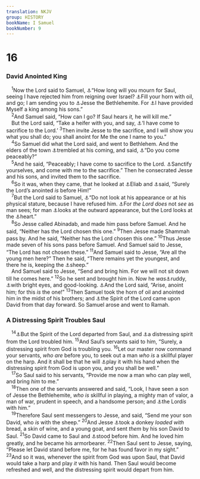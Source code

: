 ```yaml
---
translation: NKJV
group: HISTORY
bookName: I Samuel 
bookNumber: 9
---
```


<div class="title"><h1>16</h1><h3>David Anointed King</h3></div>
<span class="verse 1sa_16_1"> <sup>1</sup>Now the Lord said to Samuel, <a data-toggle="tooltip" data-placement="bottom" title="1 Sam. 19:24">⚓</a>“How long will you mourn for Saul, seeing I have rejected him from reigning over Israel? <a data-toggle="tooltip" data-placement="bottom" title="1 Sam. 15:23, 35">⚓</a>Fill your horn with oil, and go; I am sending you to <a data-toggle="tooltip" data-placement="bottom" title="1 Sam. 9:16; 10:1; 2 Kin. 9:1">⚓</a>Jesse the Bethlehemite. For <a data-toggle="tooltip" data-placement="bottom" title="Ruth 4:18–22">⚓</a>I have provided Myself a king among his sons.”<br/></span>
<span class="verse 1sa_16_2"> <sup>2</sup>And Samuel said, “How can I go? If Saul hears <i>it,</i> he will kill me.”<br/> But the Lord said, “Take a heifer with you, and say, <a data-toggle="tooltip" data-placement="bottom" title="Ps. 78:70, 71; Acts 13:22">⚓</a>‘I have come to sacrifice to the Lord.’ </span>
<span class="verse 1sa_16_3"><sup>3</sup>Then invite Jesse to the sacrifice, and I will show you what you shall do; you shall anoint for Me the one I name to you.”<br/></span>
<span class="verse 1sa_16_4"> <sup>4</sup>So Samuel did what the Lord said, and went to Bethlehem. And the elders of the town <a data-toggle="tooltip" data-placement="bottom" title="1 Sam. 9:12">⚓</a>trembled at his coming, and said, <a data-toggle="tooltip" data-placement="bottom" title="1 Sam. 21:1">⚓</a>“Do you come peaceably?”<br/></span>
<span class="verse 1sa_16_5"> <sup>5</sup>And he said, “Peaceably; I have come to sacrifice to the Lord. <a data-toggle="tooltip" data-placement="bottom" title="1 Kin. 2:13; 2 Kin. 9:22">⚓</a>Sanctify yourselves, and come with me to the sacrifice.” Then he consecrated Jesse and his sons, and invited them to the sacrifice.<br/></span>
<span class="verse 1sa_16_6"> <sup>6</sup>So it was, when they came, that he looked at <a data-toggle="tooltip" data-placement="bottom" title="Gen. 35:2; Ex. 19:10">⚓</a>Eliab and <a data-toggle="tooltip" data-placement="bottom" title="1 Sam. 17:13, 28">⚓</a>said, “Surely the Lord’s anointed <i>is</i> before Him!”<br/></span>
<span class="verse 1sa_16_7"> <sup>7</sup>But the Lord said to Samuel, <a data-toggle="tooltip" data-placement="bottom" title="1 Kin. 12:26">⚓</a>“Do not look at his appearance or at his physical stature, because I have refused him. <a data-toggle="tooltip" data-placement="bottom" title="Ps. 147:10">⚓</a>For <i>the</i> <i>Lord</i> <i>does</i> not <i>see</i> as man sees; for man <a data-toggle="tooltip" data-placement="bottom" title="Is. 55:8, 9">⚓</a>looks at the outward appearance, but the Lord looks at the <a data-toggle="tooltip" data-placement="bottom" title="2 Cor. 10:7">⚓</a>heart.”<br/></span>
<span class="verse 1sa_16_8"> <sup>8</sup>So Jesse called Abinadab, and made him pass before Samuel. And he said, “Neither has the Lord chosen this one.” </span>
<span class="verse 1sa_16_9"><sup>9</sup>Then Jesse made Shammah pass by. And he said, “Neither has the Lord chosen this one.” </span>
<span class="verse 1sa_16_10"><sup>10</sup>Thus Jesse made seven of his sons pass before Samuel. And Samuel said to Jesse, “The Lord has not chosen these.” </span>
<span class="verse 1sa_16_11"><sup>11</sup>And Samuel said to Jesse, “Are all the young men here?” Then he said, “There remains yet the youngest, and there he is, keeping the <a data-toggle="tooltip" data-placement="bottom" title="1 Kin. 8:39">⚓</a>sheep.”<br/> And Samuel said to Jesse, “Send and bring him. For we will not sit down till he comes here.” </span>
<span class="verse 1sa_16_12"><sup>12</sup>So he sent and brought him in. Now he <i>was</i><a data-toggle="tooltip" data-placement="bottom" title="2 Sam. 7:8; Ps. 78:70–72">⚓</a>ruddy, <a data-toggle="tooltip" data-placement="bottom" title="1 Sam. 17:42">⚓</a>with bright eyes, and good-looking. <a data-toggle="tooltip" data-placement="bottom" title="Gen. 39:6; Ex. 2:2; Acts 7:20">⚓</a>And the Lord said, “Arise, anoint him; for this <i>is</i> the one!” </span>
<span class="verse 1sa_16_13"><sup>13</sup>Then Samuel took the horn of oil and anointed him in the midst of his brothers; and <a data-toggle="tooltip" data-placement="bottom" title="1 Sam. 9:17">⚓</a>the Spirit of the Lord came upon David from that day forward. So Samuel arose and went to Ramah.<br/></span>
<div class="title"><h3>A Distressing Spirit Troubles Saul</h3></div>
<span class="verse 1sa_16_14"> <sup>14</sup><a data-toggle="tooltip" data-placement="bottom" title="Num. 27:18; 1 Sam. 10:6, 9, 10">⚓</a>But the Spirit of the Lord departed from Saul, and <a data-toggle="tooltip" data-placement="bottom" title="Judg. 16:20; 1 Sam. 11:6; 18:12; 28:15">⚓</a>a distressing spirit from the Lord troubled him. </span>
<span class="verse 1sa_16_15"><sup>15</sup>And Saul’s servants said to him, “Surely, a distressing spirit from God is troubling you. </span>
<span class="verse 1sa_16_16"><sup>16</sup>Let our master now command your servants, <i>who</i> <i>are</i> before you, to seek out a man <i>who</i> <i>is</i> a skillful player on the harp. And it shall be that he will <a data-toggle="tooltip" data-placement="bottom" title="Judg. 9:23; 1 Sam. 16:15, 16; 18:10; 19:9; 1 Kin. 22:19–22">⚓</a>play it with his hand when the distressing spirit from God is upon you, and you shall be well.”<br/></span>
<span class="verse 1sa_16_17"> <sup>17</sup>So Saul said to his servants, “Provide me now a man who can play well, and bring <i>him</i> to me.”<br/></span>
<span class="verse 1sa_16_18"> <sup>18</sup>Then one of the servants answered and said, “Look, I have seen a son of Jesse the Bethlehemite, <i>who</i> <i>is</i> skillful in playing, a mighty man of valor, a man of war, prudent in speech, and a handsome person; and <a data-toggle="tooltip" data-placement="bottom" title="1 Sam. 18:10; 19:9; 2 Kin. 3:15">⚓</a>the Lord<i>is</i> with him.”<br/></span>
<span class="verse 1sa_16_19"> <sup>19</sup>Therefore Saul sent messengers to Jesse, and said, “Send me your son David, who <i>is</i> with the sheep.” </span>
<span class="verse 1sa_16_20"><sup>20</sup>And Jesse <a data-toggle="tooltip" data-placement="bottom" title="1 Sam. 3:19; 18:12, 14">⚓</a>took a donkey <i>loaded</i> <i>with</i> bread, a skin of wine, and a young goat, and sent <i>them</i> by his son David to Saul. </span>
<span class="verse 1sa_16_21"><sup>21</sup>So David came to Saul and <a data-toggle="tooltip" data-placement="bottom" title="1 Sam. 10:4, 27; Prov. 18:16">⚓</a>stood before him. And he loved him greatly, and he became his armorbearer. </span>
<span class="verse 1sa_16_22"><sup>22</sup>Then Saul sent to Jesse, saying, “Please let David stand before me, for he has found favor in my sight.” </span>
<span class="verse 1sa_16_23"><sup>23</sup>And so it was, whenever the spirit from God was upon Saul, that David would take a harp and play <i>it</i> with his hand. Then Saul would become refreshed and well, and the distressing spirit would depart from him.<br/></span>
